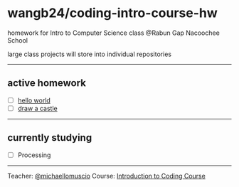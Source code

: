 # wangb24/coding-intro-course-hw
homework for Intro to Computer Science class @Rabun Gap Nacoochee School

large class projects will store into individual repositories

---

## active homework

- [ ] [hello world](./tri1/wk1/tr1-wk1-001/helloworld/helloworld.pde)
- [ ] [draw a castle]()

---

## currently studying 

- [ ] Processing

---

Teacher: [@michaellomuscio](https://github.com/michaellomuscio)
Course: [Introduction to Coding Course](https://github.com/michaellomuscio/Introduction-to-Coding-Course)
